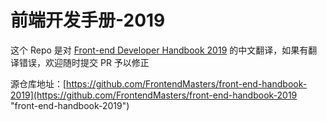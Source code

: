 # 前端开发手册-2019

这个 Repo 是对 [Front-end Developer Handbook 2019](https://frontendmasters.com/books/front-end-handbook/2019/) 的中文翻译，如果有翻译错误，欢迎随时提交 PR 予以修正

源仓库地址：[https://github.com/FrontendMasters/front-end-handbook-2019](https://github.com/FrontendMasters/front-end-handbook-2019 "front-end-handbook-2019")

